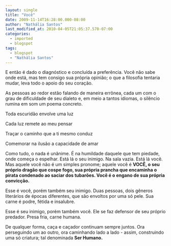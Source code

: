 ```yaml
---
layout: single
title: "Você"
date: 2009-11-14T16:28:00.000-08:00
author: "Nathália Santos"
last_modified_at: 2010-04-05T21:05:37.570-07:00
categories:
  - imported
  - blogspot
tags:
  - blogspot
  - "Nathália Santos"
---
```


E então é dado o diagnóstico e concluída a preferência. Você não sabe onde está, mas tem consigo sua própria opinião; o que a filosofia tentaria mudar, leva todo o apoio do seu coração.

As pessoas ao redor estão falando de maneira errônea, cada um com o grau de dificuldade de seu dialeto e, em meio a tantos idiomas, o silêncio rumina em som um poema concreto.

Toda escuridão envolve uma luz

Cada luz remete ao meu pensar

Traçar o caminho que a ti mesmo conduz

Comemorar na ilusão a capacidade de amar

Como tudo, o nada é unânime. É na humildade daquele que tem piedade, onde começa o espelhar. Está lá o seu inimigo. Na sala vazia. Está lá você. Mas aquele você não é um simples pronome; aquele você é <span style="font-weight:bold;">VOCÊ, o seu próprio dragão que cospe fogo, sua própria prancha que encaminha o pirata condenado ao saciar dos tubarões. Você é o engano de sua própria convicção.

Esse é você, porém também seu inimigo. Duas pessoas, dois gêneros literários de épocas diferentes, que são envoltos por uma só pele. Sua carne é podre, fétida e insalubre.

Esse é seu inimigo, porém também você. Ele se faz defensor de seu próprio predador. Presa fria, carne humana.

De qualquer forma, caça e caçador continuam sempre juntos. Ora perseguindo um ao outro, ora caminhando lado a lado - assim, construindo uma só criatura; tal denominada <span style="font-weight:bold;">Ser Humano.